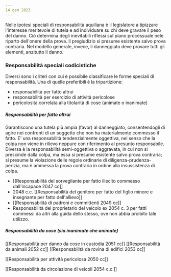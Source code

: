 ```yaml
---
14 gen 2023 
---
```

Nelle ipotesi speciali di responsabilità aquiliana è il legislatore a tipizzare l'interesse meritevole di tutela e ad individuare su chi deve gravare il peso del danno.
Ciò determina degli inevitabili riflessi sul piano processuale nele riparto dell'onere della prova. Il pregiudizio si presume esistente salvo prova contraria. Nel modello generale, invece, il danneggiato deve provare tutti gli elementi, anzitutto il danno.

### Responsabilità speciali codicistiche
Diversi sono i criteri con cui è possibile classificare le forme speciali di responsabilità.
Una di quelle preferibili è la tripartizione:
- responsabilità per fatto altrui
- responsabilità per esercizio di attività pericolose
- pericolosità correlata alla titolarità di cose (animate o inanimate)

##### Responsabilità per fatto altrui
Garantiscono una tutela più ampia (favor) al danneggiato, consentendogli di agire nei confronti di un soggetto che non ha materialmente commesso il fatto.
E' una responsabilità tendenzialmente oggettiva, nel senso che la colpa non viene in rilievo neppure con riferimento al presunto responsabile. Diversa è la responsabilità semi-oggettiva o aggravata, in cui non si prescinde dalla colpa, ma essa si presume esistente salvo prova contraria; si presume la violazione delle regole ordinarie di diligenza-prudenza-perizia, ma è ammessa la prova contraria in ordine alla insussistenza di colpa. 
- [[Responsabilità del sorvegliante per fatto illecito commesso dall'incapace 2047 cc]]
- 2048 c.c. [[Responsabilità del genitore per fatto del figlio minore e insegnante per fatto dell'allievo]]
- [[Responsabilità di padroni e committenti 2049 cc]]
- Responsabilità del proprietario del veicolo ex 2054 c. 3 per fatti commessi da altri alla guida dello stesso, ove non abbia proibito tale utilizzo.

##### Responsabilità da cose (sia inanimate che animate)
[[Responsabilità per danno da cose in custodia 2051 cc]]
[[Responsabilità da animali 2052 cc]]
[[Responsabilità da rovina di edifici 2053 cc]]


[[Responsabilità per attività pericolosa 2050 cc]]

[[Responsabilità da circolazione di veicoli 2054 c.c.]]
